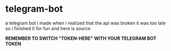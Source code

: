 # telegram-bot
a telegram bot i made when i realized that the api was broken it was too late so i finished it for fun and here is source

**REMEMBER TO SWITCH "TOKEN-HERE" WITH YOUR TELEGRAM BOT TOKEN**
